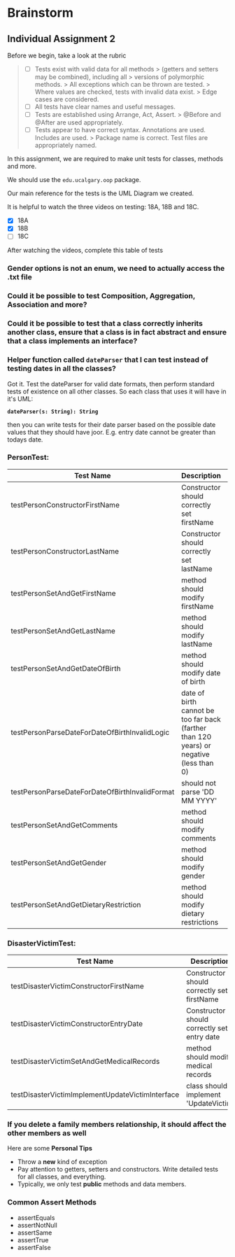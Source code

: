 # Brainstorm

## Individual Assignment 2

Before we begin, take a look at the rubric

> - [ ] Tests exist with valid data for all methods
    > (getters and setters may be combined), including all
    > versions of polymorphic methods.
    > All exceptions which can be thrown are tested.
    > Where values are checked, tests with invalid data exist.
    > Edge cases are considered.
> - [ ] All tests have clear names and useful messages.
> - [ ] Tests are established using Arrange, Act, Assert.
    > @Before and @After are used appropriately.
> - [ ] Tests appear to have correct syntax. Annotations are used. Includes are used.
    > Package name is correct. Test files are appropriately named.

In this assignment, we are required to make unit tests for
classes, methods and more.

We should use the `edu.ucalgary.oop` package.

Our main reference for the tests is the UML Diagram we
created.

It is helpful to watch the three videos on testing: 18A, 18B
and 18C.

- [x] 18A
- [x] 18B
- [ ] 18C

After watching the videos, complete this table of tests

### Gender options is not an enum, we need to actually access the .txt file

### Could it be possible to test Composition, Aggregation, Association and more?

### Could it be possible to test that a class correctly inherits another class, ensure that a class is in fact abstract and ensure that a class implements an interface?

### Helper function called `dateParser` that I can test instead of testing dates in all the classes?

Got it. Test the dateParser for valid date formats, then perform standard tests of existence on all other classes.
So each class that uses it will have in it's UML:

__`dateParser(s: String): String`__

then you can write tests for their date parser based on the possible date values that they should have joor. E.g. entry
date
cannot be greater than todays date.

### PersonTest:

| Test Name                                      | Description                                                                             | Test Value(s)                           |
|------------------------------------------------|-----------------------------------------------------------------------------------------|-----------------------------------------|
| testPersonConstructorFirstName                 | Constructor should correctly set firstName                                              | 'Olamikun'                              |
| testPersonConstructorLastName                  | Constructor should correctly set lastName                                               | firstName: 'Olamikun' lastName: 'Aluko' |
| testPersonSetAndGetFirstName                   | method should modify firstName                                                          | 'Batman'                                |
| testPersonSetAndGetLastName                    | method should modify lastName                                                           | 'Gotham'                                |
| testPersonSetAndGetDateOfBirth                 | method should modify date of birth                                                      | '2024-12-01'                            |
| testPersonParseDateForDateOfBirthInvalidLogic  | date of birth cannot be too far back (farther than 120 years) or negative (less than 0) | '1900-01-01' '2025-01-01'               |
| testPersonParseDateForDateOfBirthInvalidFormat | should not parse 'DD MM YYYY'                                                           | '2024-01-01'                            |
| testPersonSetAndGetComments                    | method should modify comments                                                           | 'Just got here'                         |
| testPersonSetAndGetGender                      | method should modify gender                                                             | Gender.BOY                              |
| testPersonSetAndGetDietaryRestriction          | method should modify dietary restrictions                                               | DietaryRestrictions.AVML                |

### DisasterVictimTest:

| Test Name                                        | Description                                 | Test Value(s)     |
|--------------------------------------------------|---------------------------------------------|-------------------|
| testDisasterVictimConstructorFirstName           | Constructor should correctly set firstName  | 'Olamikun'        |
| testDisasterVictimConstructorEntryDate           | Constructor should correctly set entry date | '2024-01-01'      |
| testDisasterVictimSetAndGetMedicalRecords        | method should modify medical records        | new MedicalRecord |
| testDisasterVictimImplementUpdateVictimInterface | class should implement 'UpdateVictim'       | d                 |


### If you delete a family members relationship, it should affect the other members as well

Here are some **Personal Tips**

* Throw a __new__ kind of exception
* Pay attention to getters, setters and constructors. Write detailed tests for all classes, and everything.
* Typically, we only test __public__ methods and data members.

### Common Assert Methods

* assertEquals
* assertNotNull
* assertSame
* assertTrue
* assertFalse